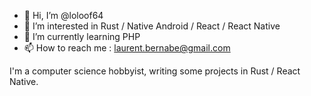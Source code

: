 - 👋 Hi, I’m @loloof64
- 👀 I’m interested in Rust / Native Android / React / React Native
- 🌱 I’m currently learning PHP
- 📫 How to reach me : laurent.bernabe@gmail.com

I'm a computer science hobbyist, writing some projects in Rust / React Native.
